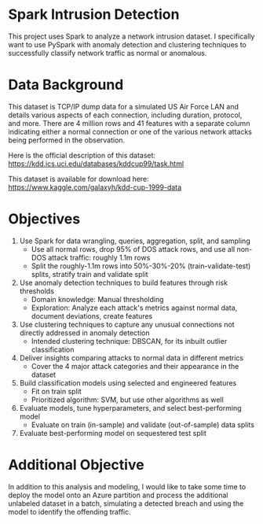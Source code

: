 # Spark Intrusion Detection
This project uses Spark to analyze a network intrusion dataset. I specifically want to use PySpark with anomaly detection and clustering techniques to successfully classify network traffic as normal or anomalous.

# Data Background
This dataset is TCP/IP dump data for a simulated US Air Force LAN and details various aspects of each connection, including duration, protocol, and more. There are 4 million rows and 41 features with a separate column indicating either a normal connection or one of the various network attacks being performed in the observation.

Here is the official description of this dataset: https://kdd.ics.uci.edu/databases/kddcup99/task.html

This dataset is available for download here: https://www.kaggle.com/galaxyh/kdd-cup-1999-data

# Objectives
1. Use Spark for data wrangling, queries, aggregation, split, and sampling
    * Use all normal rows, drop 95% of DOS attack rows, and use all non-DOS attack traffic: roughly 1.1m rows
    * Split the roughly-1.1m rows into 50%-30%-20% (train-validate-test) splits, stratify train and validate split
2. Use anomaly detection techniques to build features through risk thresholds
    * Domain knowledge: Manual thresholding
    * Exploration: Analyze each attack's metrics against normal data, document deviations, create features
3. Use clustering techniques to capture any unusual connections not directly addressed in anomaly detection
    * Intended clustering technique: DBSCAN, for its inbuilt outlier classification
4. Deliver insights comparing attacks to normal data in different metrics
    * Cover the 4 major attack categories and their appearance in the dataset
5. Build classification models using selected and engineered features
    * Fit on train split
    * Prioritized algorithm: SVM, but use other algorithms as well
6. Evaluate models, tune hyperparameters, and select best-performing model
    * Evaluate on train (in-sample) and validate (out-of-sample) data splits
7. Evaluate best-performing model on sequestered test split

# Additional Objective
In addition to this analysis and modeling, I would like to take some time to deploy the model onto an Azure partition and process the additional unlabeled dataset in a batch, simulating a detected breach and using the model to identify the offending traffic.